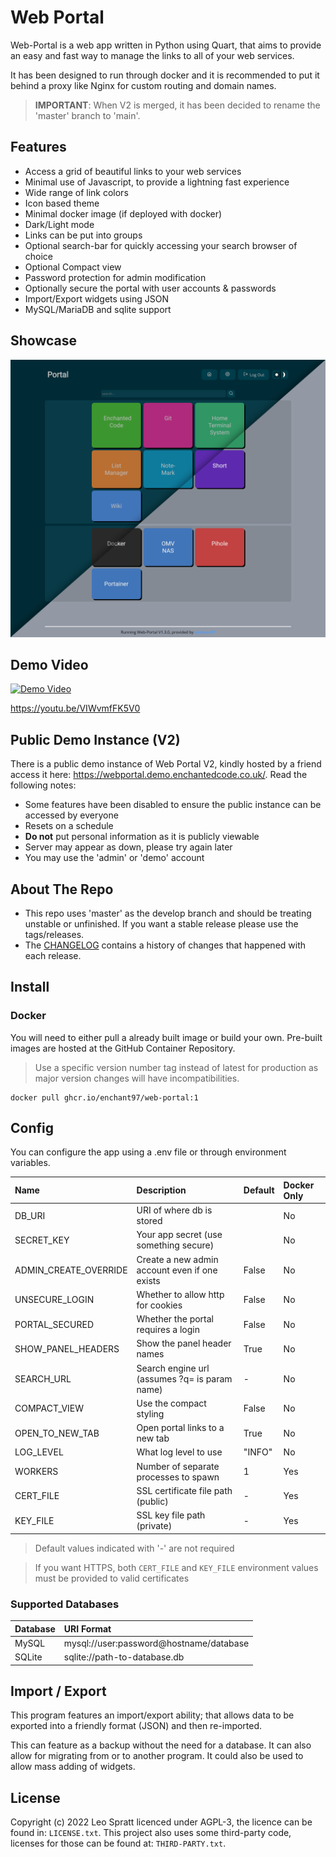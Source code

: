 # Web Portal
Web-Portal is a web app written in Python using Quart, that aims to provide an easy and fast way to manage the links to all of your web services.

It has been designed to run through docker and it is recommended to put it behind a proxy like Nginx for custom routing and domain names.

> **IMPORTANT**: When V2 is merged, it has been decided to rename the 'master' branch to 'main'.

## Features
- Access a grid of beautiful links to your web services
- Minimal use of Javascript, to provide a lightning fast experience
- Wide range of link colors
- Icon based theme
- Minimal docker image (if deployed with docker)
- Dark/Light mode
- Links can be put into groups
- Optional search-bar for quickly accessing your search browser of choice
- Optional Compact view
- Password protection for admin modification
- Optionally secure the portal with user accounts & passwords
- Import/Export widgets using JSON
- MySQL/MariaDB and sqlite support

## Showcase
[![web-portal showcase image, showing dark and light themes](docs/assets/portal-view.png)](docs/assets/portal-view.png)

## Demo Video
[![Demo Video](https://img.youtube.com/vi/VIWvmfFK5V0/0.jpg)](https://youtu.be/VIWvmfFK5V0 "Demo Video")

<https://youtu.be/VIWvmfFK5V0>

## Public Demo Instance (V2)
There is a public demo instance of Web Portal V2, kindly hosted by a friend access it here: <https://webportal.demo.enchantedcode.co.uk/>. Read the following notes:

- Some features have been disabled to ensure the public instance can be accessed by everyone
- Resets on a schedule
- **Do not** put personal information as it is publicly viewable
- Server may appear as down, please try again later
- You may use the 'admin' or 'demo' account

## About The Repo
- This repo uses 'master' as the develop branch and should be treating unstable or unfinished. If you want a stable release please use the tags/releases.
- The [CHANGELOG](CHANGELOG.md) contains a history of changes that happened with each release.

## Install
### Docker
You will need to either pull a already built image or build your own. Pre-built images are hosted at the GitHub Container Repository.

> Use a specific version number tag instead of latest for production as major version changes will have incompatibilities.

```
docker pull ghcr.io/enchant97/web-portal:1
```

## Config
You can configure the app using a .env file or through environment variables.

| Name                  | Description                                   | Default | Docker Only |
| :-------------------- | :-------------------------------------------- | :------ | :---------- |
| DB_URI                | URI of where db is stored                     |         | No          |
| SECRET_KEY            | Your app secret (use something secure)        |         | No          |
| ADMIN_CREATE_OVERRIDE | Create a new admin account even if one exists | False   | No          |
| UNSECURE_LOGIN        | Whether to allow http for cookies             | False   | No          |
| PORTAL_SECURED        | Whether the portal requires a login           | False   | No          |
| SHOW_PANEL_HEADERS    | Show the panel header names                   | True    | No          |
| SEARCH_URL            | Search engine url (assumes ?q= is param name) | -       | No          |
| COMPACT_VIEW          | Use the compact styling                       | False   | No          |
| OPEN_TO_NEW_TAB       | Open portal links to a new tab                | True    | No          |
| LOG_LEVEL             | What log level to use                         | "INFO"  | No          |
| WORKERS               | Number of separate processes to spawn         | 1       | Yes         |
| CERT_FILE             | SSL certificate file path (public)            | -       | Yes         |
| KEY_FILE              | SSL key file path (private)                   | -       | Yes         |

> Default values indicated with '-' are not required

> If you want HTTPS, both `CERT_FILE` and `KEY_FILE` environment values must be provided to valid certificates

### Supported Databases
| Database | URI Format                              |
| :------- | :-------------------------------------- |
| MySQL    | mysql://user:password@hostname/database |
| SQLite   | sqlite://path-to-database.db            |

## Import / Export
This program features an import/export ability; that allows data to be exported into a friendly format (JSON) and then re-imported.

This can feature as a backup without the need for a database. It can also allow for migrating from or to another program. It could also be used to allow mass adding of widgets.

## License
Copyright (c) 2022 Leo Spratt licenced under AGPL-3, the licence can be found in: `LICENSE.txt`. This project also uses some third-party code, licenses for those can be found at: `THIRD-PARTY.txt`.
